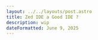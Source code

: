 ```yaml
---
layout: ../../layouts/post.astro
title: Zed IDE a Good IDE ?
description: wip
dateFormatted: June 9, 2025
---
```

